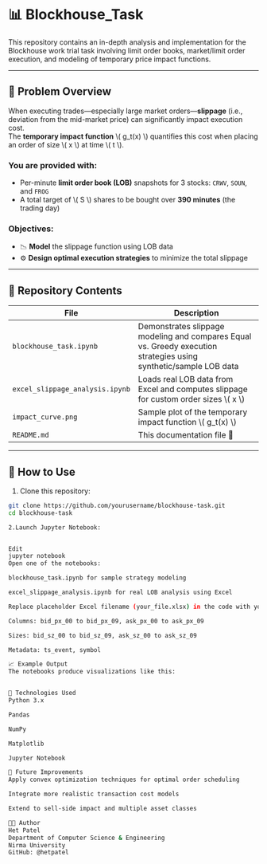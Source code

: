 # 📊 Blockhouse_Task

This repository contains an in-depth analysis and implementation for the Blockhouse work trial task involving limit order books, market/limit order execution, and modeling of temporary price impact functions.

---

## 🧠 Problem Overview

When executing trades—especially large market orders—**slippage** (i.e., deviation from the mid-market price) can significantly impact execution cost.  
The **temporary impact function** \\( g_t(x) \\) quantifies this cost when placing an order of size \\( x \\) at time \\( t \\).

### You are provided with:

- Per-minute **limit order book (LOB)** snapshots for 3 stocks: `CRWV`, `SOUN`, and `FROG`
- A total target of \\( S \\) shares to be bought over **390 minutes** (the trading day)

### Objectives:

- 📉 **Model** the slippage function using LOB data  
- ⚙️ **Design optimal execution strategies** to minimize the total slippage

---

## 📁 Repository Contents

| File | Description |
|------|-------------|
| `blockhouse_task.ipynb` | Demonstrates slippage modeling and compares Equal vs. Greedy execution strategies using synthetic/sample LOB data |
| `excel_slippage_analysis.ipynb` | Loads real LOB data from Excel and computes slippage for custom order sizes \\( x \\) |
| `impact_curve.png` | Sample plot of the temporary impact function \\( g_t(x) \\) |
| `README.md` | This documentation file 📘 |

---

## 🚀 How to Use

1. Clone this repository:
```bash
git clone https://github.com/yourusername/blockhouse-task.git
cd blockhouse-task

2.Launch Jupyter Notebook:


Edit
jupyter notebook
Open one of the notebooks:

blockhouse_task.ipynb for sample strategy modeling

excel_slippage_analysis.ipynb for real LOB analysis using Excel

Replace placeholder Excel filename (your_file.xlsx) in the code with your actual file, containing:

Columns: bid_px_00 to bid_px_09, ask_px_00 to ask_px_09

Sizes: bid_sz_00 to bid_sz_09, ask_sz_00 to ask_sz_09

Metadata: ts_event, symbol

📈 Example Output
The notebooks produce visualizations like this:


🧰 Technologies Used
Python 3.x

Pandas

NumPy

Matplotlib

Jupyter Notebook

🧮 Future Improvements
Apply convex optimization techniques for optimal order scheduling

Integrate more realistic transaction cost models

Extend to sell-side impact and multiple asset classes

👨‍💻 Author
Het Patel
Department of Computer Science & Engineering
Nirma University
GitHub: @hetpatel


